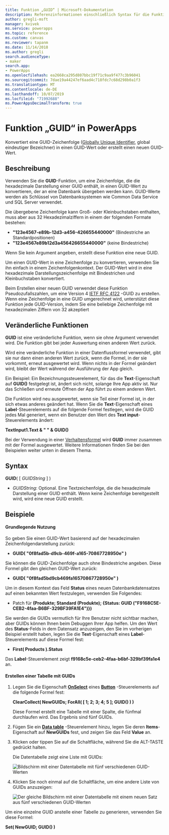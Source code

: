 ```yaml
---
title: Funktion „GUID“ | Microsoft-Dokumentation
description: Referenzinformationen einschließlich Syntax für die Funktion „GUID“ in PowerApps
author: gregli-msft
manager: kvivek
ms.service: powerapps
ms.topic: reference
ms.custom: canvas
ms.reviewer: tapanm
ms.date: 11/14/2018
ms.author: gregli
search.audienceType:
- maker
search.app:
- PowerApps
ms.openlocfilehash: ea2668ca295d807bbc19f71c9aa9f477c3b96041
ms.sourcegitcommit: 7dae19a44247ef6aad4c718fdc7c68d298b0a1f3
ms.translationtype: MT
ms.contentlocale: de-DE
ms.lasthandoff: 10/07/2019
ms.locfileid: "71992688"
ms.PowerAppsDecimalTransform: true
---
```

# <a name="guid-function-in-powerapps"></a>Funktion „GUID“ in PowerApps
Konvertiert eine GUID-Zeichenfolge ([Globally Unique Identifier](https://en.wikipedia.org/wiki/Universally_unique_identifier), global eindeutiger Bezeichner) in einen GUID-Wert oder erstellt einen neuen GUID-Wert.

## <a name="description"></a>Beschreibung
Verwenden Sie die **GUID**-Funktion, um eine Zeichenfolge, die die hexadezimale Darstellung einer GUID enthält, in einen GUID-Wert zu konvertieren, der an eine Datenbank übergeben werden kann. GUID-Werte werden als Schlüssel von Datenbanksystemen wie Common Data Service und SQL Server verwendet.

Die übergebene Zeichenfolge kann Groß- oder Kleinbuchstaben enthalten, muss aber aus 32 Hexadezimalziffern in einem der folgenden Formate bestehen:

- **"123e4567-e89b-12d3-a456-426655440000"** (Bindestriche an Standardpositionen)
- **"123e4567e89b12d3a456426655440000"** (keine Bindestriche)

Wenn Sie kein Argument angeben, erstellt diese Funktion eine neue GUID.

Um einen GUID-Wert in eine Zeichenfolge zu konvertieren, verwenden Sie ihn einfach in einem Zeichenfolgenkontext. Der GUID-Wert wird in eine hexadezimale Darstellungszeichenfolge mit Bindestrichen und Kleinbuchstaben konvertiert. 

Beim Erstellen einer neuen GUID verwendet diese Funktion Pseudozufallszahlen, um eine Version 4 [IETF RFC 4122](https://www.ietf.org/rfc/rfc4122.txt) -GUID zu erstellen. Wenn eine Zeichenfolge in eine GUID umgerechnet wird, unterstützt diese Funktion jede GUID-Version, indem Sie eine beliebige Zeichenfolge mit hexadezimalen Ziffern von 32 akzeptiert

## <a name="volatile-functions"></a>Veränderliche Funktionen
**GUID** ist eine veränderliche Funktion, wenn sie ohne Argument verwendet wird. Die Funktion gibt bei jeder Auswertung einen anderen Wert zurück.  

Wird eine veränderliche Funktion in einer Datenflussformel verwendet, gibt sie nur dann einen anderen Wert zurück, wenn die Formel, in der sie vorkommt, erneut ausgewertet wird. Wenn nichts in der Formel geändert wird, bleibt der Wert während der Ausführung der App gleich.

Ein Beispiel: Ein Bezeichnungssteuerelement, für das die **Text**-Eigenschaft auf **GUID()** festgelegt ist, ändert sich nicht, solange Ihre App aktiv ist. Nur das Schließen und erneute Öffnen der App führt zu einem anderen Wert.

Die Funktion wird neu ausgewertet, wenn sie Teil einer Formel ist, in der sich etwas anderes geändert hat. Wenn Sie die **Text**-Eigenschaft eines **Label**-Steuerelements auf die folgende Formel festlegen, wird die GUID jedes Mal generiert, wenn ein Benutzer den Wert des **Text input**-Steuerelements ändert:

**TextInput1.Text & " " & GUID()**

Bei der Verwendung in einer [Verhaltensformel](../working-with-formulas-in-depth.md) wird **GUID** immer zusammen mit der Formel ausgewertet. Weitere Informationen finden Sie bei den Beispielen weiter unten in diesem Thema.

## <a name="syntax"></a>Syntax
**GUID**( [ *GUIDString* ] )

* *GUIDString*: Optional.  Eine Textzeichenfolge, die die hexadezimale Darstellung einer GUID enthält. Wenn keine Zeichenfolge bereitgestellt wird, wird eine neue GUID erstellt.

## <a name="examples"></a>Beispiele

#### <a name="basic-usage"></a>Grundlegende Nutzung

So geben Sie einen GUID-Wert basierend auf der hexadezimalen Zeichenfolgendarstellung zurück:

* **GUID( "0f8fad5b-d9cb-469f-a165-70867728950e" )**

Sie können die GUID-Zeichenfolge auch ohne Bindestriche angeben. Diese Formel gibt den gleichen GUID-Wert zurück:

* **GUID( "0f8fad5bd9cb469fa16570867728950e" )**

Um in diesem Kontext das Feld **Status** eines neuen Datenbankdatensatzes auf einen bekannten Wert festzulegen, verwenden Sie Folgendes:

* Patch für **(Produkte; Standard (Produkte); {Status: GUID ("F9168C5E-CEB2-4faa-B6BF-329BF39FA1E4")})**

Sie werden die GUIDs vermutlich für Ihre Benutzer nicht sichtbar machen, aber GUIDs können Ihnen beim Debuggen Ihrer App helfen. Um den Wert des **Status**-Felds in dem Datensatz anzuzeigen, den Sie im vorherigen Beispiel erstellt haben, legen Sie die **Text**-Eigenschaft eines **Label**-Steuerelements auf diese Formel fest:

* **First( Products ).Status**

Das **Label**-Steuerelement zeigt **f9168c5e-ceb2-4faa-b6bf-329bf39fa1e4** an.

#### <a name="create-a-table-of-guids"></a>Erstellen einer Tabelle mit GUIDs

1. Legen Sie die Eigenschaft **[OnSelect](../controls/properties-core.md)** eines **[Button](../controls/control-button.md)** -Steuerelements auf die folgende Formel fest:

    **ClearCollect( NewGUIDs; ForAll( [ 1; 2; 3; 4; 5 ]; GUID() ) )**

    Diese Formel erstellt eine Tabelle mit einer Spalte, die fünfmal durchlaufen wird. Das Ergebnis sind fünf GUIDs.

1. Fügen Sie ein **[Data table](../controls/control-data-table.md)** -Steuerelement hinzu, legen Sie deren **Items**-Eigenschaft auf **NewGUIDs** fest, und zeigen Sie das Feld **Value** an.

1. Klicken oder tippen Sie auf die Schaltfläche, während Sie die ALT-TASTE gedrückt halten.

    Die Datentabelle zeigt eine Liste mit GUIDs:

    ![Bildschirm mit einer Datentabelle mit fünf verschiedenen GUID-Werten](media/function-guid/guid-collection-1.png)

1. Klicken Sie noch einmal auf die Schaltfläche, um eine andere Liste von GUIDs anzuzeigen:

    ![Der gleiche Bildschirm mit einer Datentabelle mit einem neuen Satz aus fünf verschiedenen GUID-Werten](media/function-guid/guid-collection-2.png)

Um eine einzelne GUID anstelle einer Tabelle zu generieren, verwenden Sie diese Formel:

**Set( NewGUID; GUID() )**
